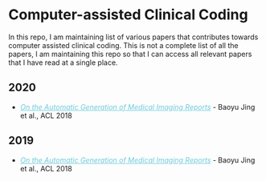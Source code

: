 # Computer-assisted Clinical Coding
In this repo, I am maintaining list of various papers that contributes towards computer assisted clinical coding. This is not a complete list of all the papers, I am maintaining this repo so that I can access all relevant papers that I have read at a single place.

## 2020  
<ul>
  <li> <em> <a href="www.aclweb.com/papers" style="color:#6ecadc" rel="nofollow"> On the Automatic Generation of Medical Imaging Reports</a> </em> - Baoyu Jing et al., ACL 2018
  </li>
</ul>

## 2019
<ul>
  <li> <em> <a href="www.aclweb.com/papers" style="color:#6ecadc" rel="nofollow"> On the Automatic Generation of Medical Imaging Reports</a> </em> - Baoyu Jing et al., ACL 2018
  </li>
</ul>

